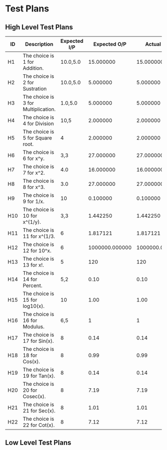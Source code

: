 <h1> Test Plans </h1>
<h2> High Level Test Plans </h2>



|      ID       |                   Description                |     Expected I/P       |   Expected O/P    |  Actual O/P  |     Type        |      Status     |
| ------------- | ---------------------------------------      | ---------------------  | ----------------  | ------------ | --------------- | --------------  |
|      H1       |          The choice is 1 for Addition.       |       10.0,5.0         |     15.000000     |   15.000000  |  Requirement    |     Success     |
|      H2       |          The choice is 2 for Sustration      |       10.0,5.0         |      5.000000     |    5.000000  |  Requirement    |     Success     |
|      H3       |          The choice is 3 for Multiplication. |       1.0,5.0          |      5.000000     |    5.000000  |  Requirement    |     Success     |
|      H4       |          The choice is 4 for Division        |       10,5             |      2.000000     |    2.000000  |  Requirement    |     Success     |
|      H5       |          The choice is 5 for Square root.    |       4                |      2.000000     |    2.000000  |  Requirement    |     Success     |
|      H6       |          The choice is 6 for x^y.            |       3,3              |     27.000000     |   27.000000  |  Requirement    |     Success     |
|      H7       |          The choice is 7 for x^2.            |       4.0              |     16.000000     |   16.000000  |  Requirement    |     Success     |
|      H8       |          The choice is 8 for x^3.            |       3.0              |     27.000000     |   27.000000  |  Requirement    |     Success     |
|      H9       |          The choice is 9 for 1/x.            |       10               |      0.100000     |    0.100000  |  Requirement    |     Success     |
|      H10      |          The choice is 10 for x^(1/y).       |       3,3              |      1.442250     |    1.442250  |  Requirement    |     Success     |
|      H11      |          The choice is 11 for x^(1/3.        |        6               |      1.817121     |    1.817121  |  Requirement    |     Success     |
|      H12      |          The choice is 12 for 10^x.          |        6               |  1000000.000000   | 1000000.000000| Requirement    |     Success     |
|      H13      |          The choice is 13 for x!.            |        5               |        120        |     120      |  Requirement    |     Success     |
|      H14      |          The choice is 14 for Percent.       |       5,2              |        0.10       |     0.10     |  Requirement    |     Success     |
|      H15      |          The choice is 15 for log10(x).      |       10               |        1.00       |     1.00     |  Requirement    |     Success     |
|      H16      |          The choice is 16 for Modulus.       |       6,5              |          1        |       1      |  Requirement    |     Success     |
|      H17      |          The choice is 17 for Sin(x).        |        8               |        0.14       |     0.14     |  Requirement    |     Success     |
|      H18      |          The choice is 18 for Cos(x).        |        8               |        0.99       |     0.99     |  Requirement    |     Success     |
|      H19      |          The choice is 19 for Tan(x).        |        8               |        0.14       |     0.14     |  Requirement    |     Success     |
|      H20      |          The choice is 20 for Cosec(x).      |        8               |        7.19       |     7.19     |  Requirement    |     Success     |
|      H21      |          The choice is 21 for Sec(x).        |        8               |        1.01       |     1.01     |  Requirement    |     Success     |
|      H22      |          The choice is 22 for Cot(x).        |        8               |        7.12       |     7.12     |  Requirement    |     Success     |






<h2> Low Level Test Plans </h2> 
